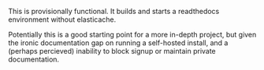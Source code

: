 This is provisionally functional. It builds and starts a readthedocs environment without elasticache.

Potentially this is a good starting point for a more in-depth project, but given the ironic documentation gap on running a self-hosted install, and a (perhaps percieved) inability to block signup or maintain private documentation.
